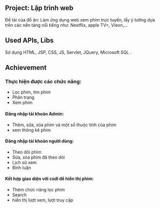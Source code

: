 ## Project: Lập trình web

Đề tài của đồ án: Làm ứng dụng web xem phim trực tuyến, lấy ý tưởng dựa trên các nền tảng nổi tiếng như: Nextflix, apple TV+, Vieon,...

## Used APIs, Libs

Sử dụng HTML, JSP, CSS, JS, Servlet, JQuery, Microsoft SQL .

## Achievement

### Thực hiện được các chức năng:
* Lọc phim, tìm phim
* Phân trang
* Xem phim
#### Đăng nhập tài khoản Admin: 
* Thêm, sửa, xóa phim và một số thuộc tính của phim 
* xem thông kê phim 
#### Đăng nhập tài khoản người dùng:
* Theo dõi phim
* Sửa, xóa phim đã theo dõi
* Lịch sử xem
* Bình luận
#### Kết hợp giao diện với csdl để hiển thị phim:
* Thêm chức năng lọc phim
* Search
* hiển thị lượt xem, lượt truy cập

